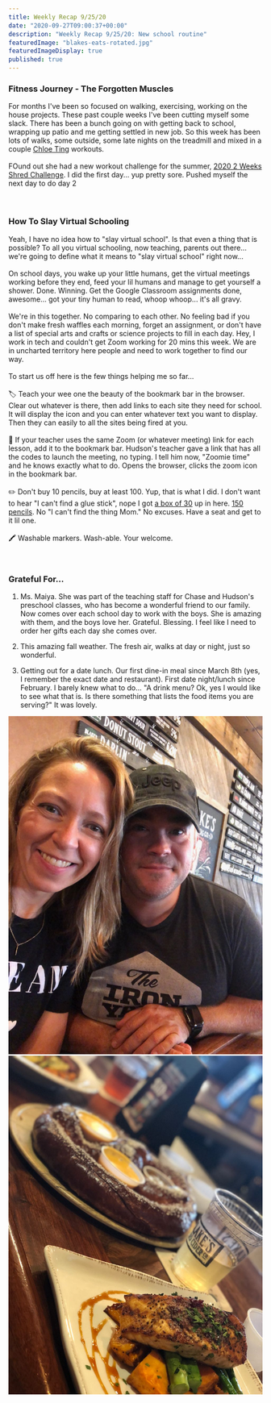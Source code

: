 ```yaml
---
title: Weekly Recap 9/25/20
date: "2020-09-27T09:00:37+00:00"
description: "Weekly Recap 9/25/20: New school routine"
featuredImage: "blakes-eats-rotated.jpg"
featuredImageDisplay: true
published: true
---
```


### Fitness Journey - The Forgotten Muscles

For months I've been so focused on walking, exercising, working on the house projects. These past couple weeks I've been cutting myself some slack. There has been a bunch going on with getting back to school, wrapping up patio and me getting settled in new job. So this week has been lots of walks, some outside, some late nights on the treadmill and mixed in a couple <a href="https://www.chloeting.com/" rel="noopener">Chloe Ting</a> workouts. 
<br/><br/>
FOund out she had a new workout challenge for the summer, <a href="https://www.chloeting.com/program/2020/two-weeks-shred-challenge.html" rel="noopener">2020 2 Weeks Shred Challenge</a>. I did the first day... yup pretty sore. Pushed myself the next day to do day 2
<br />
<br />
<br />

### How To Slay Virtual Schooling

Yeah, I have no idea how to "slay virtual school". Is that even a thing that is possible? To all you virtual schooling, now teaching, parents out there... we're going to define what it means to "slay virtual school" right now...
<br />
<br />
On school days, you wake up your little humans, get the virtual meetings working before they end, feed your lil humans and manage to get yourself a shower. Done. Winning. Get the Google Classroom assignments done, awesome... got your tiny human to read, whoop whoop... it's all gravy. 
<br />
<br />
We're in this together. No comparing to each other. No feeling bad if you don't make fresh waffles each morning, forget an assignment, or don't have a list of special arts and crafts or science projects to fill in each day. Hey, I work in tech and couldn't get Zoom working for 20 mins this week. We are in uncharted territory here people and need to work together to find our way. 
<br />
<br />
To start us off here is the few things helping me so far...
<br />
<br />
🏷 Teach your wee one the beauty of the bookmark bar in the browser. Clear out whatever is there, then add links to each site they need for school. It will display the icon and you can enter whatever text you want to display. Then they can easily to all the sites being fired at you.
<br />
<br />
🔗 If your teacher uses the same Zoom (or whatever meeting) link for each lesson, add it to the bookmark bar. Hudson's teacher gave a link that has all the codes to launch the meeting, no typing. I tell him now, "Zoomie time" and he knows exactly what to do. Opens the browser, clicks the zoom icon in the bookmark bar.
<br />
<br />
✏️ Don't buy 10 pencils, buy at least 100. Yup, that is what I did. I don't want to hear "I can't find a glue stick", nope I got <a href="https://www.amazon.com/Elmers-Disappearing-Purple-Washable-0-24-ounce/dp/B000VXO4L2/ref=sr_1_4?dchild=1&keywords=glue+sticks&qid=1601427719&s=office-products&sr=1-4" rel="noopener">a box of 30</a> up in here. <a href="https://www.amazon.com/AmazonBasics-Pre-sharpened-Wood-Cased-Pencils/dp/B071JM699P/ref=sxin_9_ac_d_sp?ac_md=0-0-null-ac_d_sp&cv_ct_cx=pencils&dchild=1&keywords=pencils&pd_rd_i=B071JM699P&pd_rd_r=bbeefd72-58bc-4673-9ab2-299e2f71fcf1&pd_rd_w=YpB80&pd_rd_wg=61rmG&pf_rd_p=3d1a8341-be16-45b1-ae3d-ba8c533ec9f0&pf_rd_r=CA1WGSZ1ZZAGCC7P6ANA&psc=1&qid=1601427780&s=office-products&sr=1-1-12d4272d-8adb-4121-8624-135149aa9081" rel="noopener">150 pencils</a>. No "I can't find the thing Mom." No excuses. Have a seat and get to it lil one. 
<br />
<br />
🖍 Washable markers. Wash-able. Your welcome. 
<br />
<br />
<br />


### Grateful For...

1. Ms. Maiya. She was part of the teaching staff for Chase and Hudson's preschool classes, who has become a wonderful friend to our family. Now comes over each school day to work with the boys. She is amazing with them, and the boys love her. Grateful. Blessing. I feel like I need to order her gifts each day she comes over.

2. This amazing fall weather. The fresh air, walks at day or night, just so wonderful. 
    
3. Getting out for a date lunch. Our first dine-in meal since March 8th (yes, I remember the exact date and restaurant). First date night/lunch since February. I barely knew what to do... "A drink menu? Ok, yes I would like to see what that is. Is there something that lists the food items you are serving?" It was lovely.
<div id="photos">
  <img src='./sara-scott.jpeg' alt='Sara & Scott at Blakes' />
  <img src='./blakes-eats.jpeg' alt='Blakes lunch spread'/>
</div>